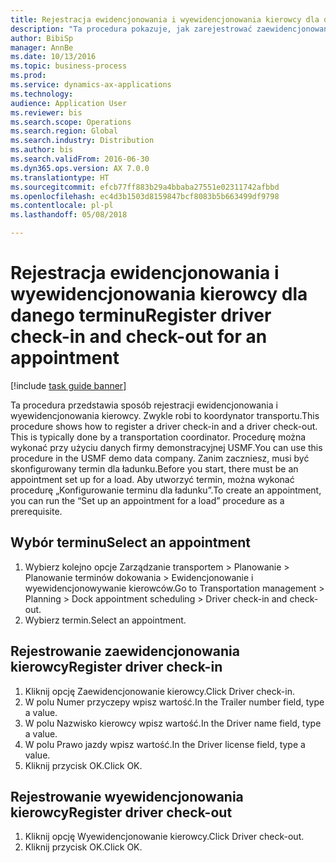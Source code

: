 ```yaml
--- 
title: Rejestracja ewidencjonowania i wyewidencjonowania kierowcy dla danego terminu
description: "Ta procedura pokazuje, jak zarejestrować zaewidencjonowanie kierowcy i wyewidencjonowanie kierowcy."
author: BibiSp
manager: AnnBe
ms.date: 10/13/2016
ms.topic: business-process
ms.prod: 
ms.service: dynamics-ax-applications
ms.technology: 
audience: Application User
ms.reviewer: bis
ms.search.scope: Operations
ms.search.region: Global
ms.search.industry: Distribution
ms.author: bis
ms.search.validFrom: 2016-06-30
ms.dyn365.ops.version: AX 7.0.0
ms.translationtype: HT
ms.sourcegitcommit: efcb77ff883b29a4bbaba27551e02311742afbbd
ms.openlocfilehash: ec4d3b1503d8159847bcf8083b5b663499df9798
ms.contentlocale: pl-pl
ms.lasthandoff: 05/08/2018

---
```

# <a name="register-driver-check-in-and-check-out-for-an-appointment"></a><span data-ttu-id="c4329-103">Rejestracja ewidencjonowania i wyewidencjonowania kierowcy dla danego terminu</span><span class="sxs-lookup"><span data-stu-id="c4329-103">Register driver check-in and check-out for an appointment</span></span>

[!include [task guide banner](../../includes/task-guide-banner.md)]

<span data-ttu-id="c4329-104">Ta procedura przedstawia sposób rejestracji ewidencjonowania i wyewidencjonowania kierowcy. Zwykle robi to koordynator transportu.</span><span class="sxs-lookup"><span data-stu-id="c4329-104">This procedure shows how to register a driver check-in and a driver check-out. This is typically done by a transportation coordinator.</span></span> <span data-ttu-id="c4329-105">Procedurę można wykonać przy użyciu danych firmy demonstracyjnej USMF.</span><span class="sxs-lookup"><span data-stu-id="c4329-105">You can use this procedure in the USMF demo data company.</span></span> <span data-ttu-id="c4329-106">Zanim zaczniesz, musi być skonfigurowany termin dla ładunku.</span><span class="sxs-lookup"><span data-stu-id="c4329-106">Before you start, there must be an appointment set up for a load.</span></span> <span data-ttu-id="c4329-107">Aby utworzyć termin, można wykonać procedurę „Konfigurowanie terminu dla ładunku”.</span><span class="sxs-lookup"><span data-stu-id="c4329-107">To create an appointment, you can run the “Set up an appointment for a load” procedure as a prerequisite.</span></span>


## <a name="select-an-appointment"></a><span data-ttu-id="c4329-108">Wybór terminu</span><span class="sxs-lookup"><span data-stu-id="c4329-108">Select an appointment</span></span>
1. <span data-ttu-id="c4329-109">Wybierz kolejno opcje Zarządzanie transportem > Planowanie > Planowanie terminów dokowania > Ewidencjonowanie i wyewidencjonowywanie kierowców.</span><span class="sxs-lookup"><span data-stu-id="c4329-109">Go to Transportation management > Planning > Dock appointment scheduling > Driver check-in and check-out.</span></span>
2. <span data-ttu-id="c4329-110">Wybierz termin.</span><span class="sxs-lookup"><span data-stu-id="c4329-110">Select an appointment.</span></span>

## <a name="register-driver-check-in"></a><span data-ttu-id="c4329-111">Rejestrowanie zaewidencjonowania kierowcy</span><span class="sxs-lookup"><span data-stu-id="c4329-111">Register driver check-in</span></span>
1. <span data-ttu-id="c4329-112">Kliknij opcję Zaewidencjonowanie kierowcy.</span><span class="sxs-lookup"><span data-stu-id="c4329-112">Click Driver check-in.</span></span>
2. <span data-ttu-id="c4329-113">W polu Numer przyczepy wpisz wartość.</span><span class="sxs-lookup"><span data-stu-id="c4329-113">In the Trailer number field, type a value.</span></span>
3. <span data-ttu-id="c4329-114">W polu Nazwisko kierowcy wpisz wartość.</span><span class="sxs-lookup"><span data-stu-id="c4329-114">In the Driver name field, type a value.</span></span>
4. <span data-ttu-id="c4329-115">W polu Prawo jazdy wpisz wartość.</span><span class="sxs-lookup"><span data-stu-id="c4329-115">In the Driver license field, type a value.</span></span>
5. <span data-ttu-id="c4329-116">Kliknij przycisk OK.</span><span class="sxs-lookup"><span data-stu-id="c4329-116">Click OK.</span></span>

## <a name="register-driver-check-out"></a><span data-ttu-id="c4329-117">Rejestrowanie wyewidencjonowania kierowcy</span><span class="sxs-lookup"><span data-stu-id="c4329-117">Register driver check-out</span></span>
1. <span data-ttu-id="c4329-118">Kliknij opcję Wyewidencjonowanie kierowcy.</span><span class="sxs-lookup"><span data-stu-id="c4329-118">Click Driver check-out.</span></span>
2. <span data-ttu-id="c4329-119">Kliknij przycisk OK.</span><span class="sxs-lookup"><span data-stu-id="c4329-119">Click OK.</span></span>


